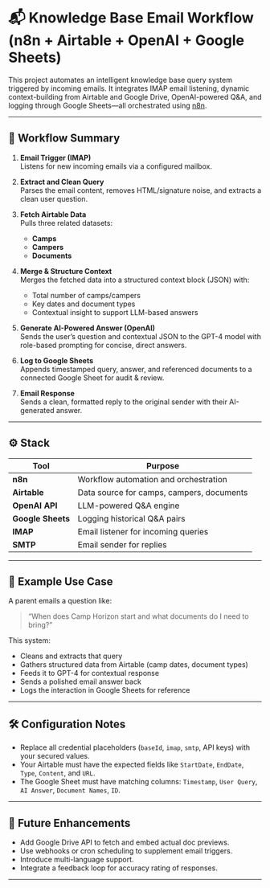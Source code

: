 # 📬 Knowledge Base Email Workflow (n8n + Airtable + OpenAI + Google Sheets)

This project automates an intelligent knowledge base query system triggered by incoming emails. It integrates IMAP email listening, dynamic context-building from Airtable and Google Drive, OpenAI-powered Q&A, and logging through Google Sheets—all orchestrated using [n8n](https://n8n.io).

---

## 🔁 Workflow Summary

1. **Email Trigger (IMAP)**  
   Listens for new incoming emails via a configured mailbox.

2. **Extract and Clean Query**  
   Parses the email content, removes HTML/signature noise, and extracts a clean user question.

3. **Fetch Airtable Data**  
   Pulls three related datasets:
   - **Camps**
   - **Campers**
   - **Documents**

4. **Merge & Structure Context**  
   Merges the fetched data into a structured context block (JSON) with:
   - Total number of camps/campers
   - Key dates and document types
   - Contextual insight to support LLM-based answers

5. **Generate AI-Powered Answer (OpenAI)**  
   Sends the user’s question and contextual JSON to the GPT-4 model with role-based prompting for concise, direct answers.

6. **Log to Google Sheets**  
   Appends timestamped query, answer, and referenced documents to a connected Google Sheet for audit & review.

7. **Email Response**  
   Sends a clean, formatted reply to the original sender with their AI-generated answer.

---

## ⚙️ Stack

| Tool              | Purpose                                   |
|-------------------|-------------------------------------------|
| **n8n**           | Workflow automation and orchestration     |
| **Airtable**      | Data source for camps, campers, documents |
| **OpenAI API**    | LLM-powered Q&A engine                    |
| **Google Sheets** | Logging historical Q&A pairs              |
| **IMAP**          | Email listener for incoming queries       |
| **SMTP**          | Email sender for replies                  |

---

## 📎 Example Use Case

A parent emails a question like:  
> “When does Camp Horizon start and what documents do I need to bring?”

This system:
- Cleans and extracts that query
- Gathers structured data from Airtable (camp dates, document types)
- Feeds it to GPT-4 for contextual response
- Sends a polished email answer back
- Logs the interaction in Google Sheets for reference

---

## 🛠 Configuration Notes

- Replace all credential placeholders (`baseId`, `imap`, `smtp`, API keys) with your secured values.
- Your Airtable must have the expected fields like `StartDate`, `EndDate`, `Type`, `Content`, and `URL`.
- The Google Sheet must have matching columns: `Timestamp`, `User Query`, `AI Answer`, `Document Names`, `ID`.

---

## 🚀 Future Enhancements

- Add Google Drive API to fetch and embed actual doc previews.
- Use webhooks or cron scheduling to supplement email triggers.
- Introduce multi-language support.
- Integrate a feedback loop for accuracy rating of responses.

---
